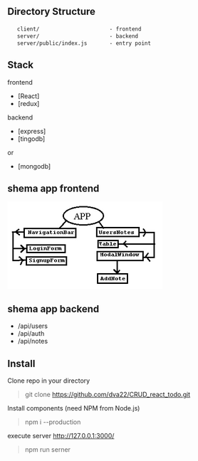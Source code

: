 Directory Structure
 -------------------

       client/                      - frontend
       server/                      - backend
       server/public/index.js       - entry point
       

 Stack
-------------------
frontend
- [React]
- [redux]

backend 
- [express]
- [tingodb]

or
- [mongodb]

shema app frontend 
-------------------
![alt text](shema.jpg)

shema app backend 
-------------------
- /api/users
- /api/auth
- /api/notes

 
 Install
 -------------------

Clone repo in your directory

> git clone https://github.com/dva22/CRUD_react_todo.git

Install components (need NPM from Node.js)

> npm i --production

execute server http://127.0.0.1:3000/

> npm run serner
